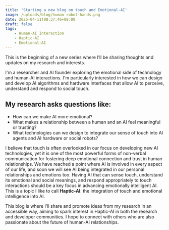 ```yaml
---
title: 'Starting a new blog on touch and Emotional-AI'
image: /uploads/blog/human-robot-hands.png
date: 2025-04-11T08:37:46+08:00
draft: false
tags: 
    - Human-AI Interaction
    - Haptic-AI
    - Emotional-AI
---
```


This is the beginning of a new series where I’ll be sharing thoughts and updates on my research and interests. 

I'm a researcher and AI founder exploring the emotional side of technology and human-AI interactions. I'm particularly interested in how we can design and develop AI algorithms and hardware interfaces that allow AI to perceive, understand and respond to social touch. 

## My research asks questions like:

- How can we make AI more emotional?
- What makes a relationship between a human and an AI feel meaningful or trusting?
- What technologies can we design to integrate our sense of touch into AI agents and AI hardware or social robots?

I believe that touch is often overlooked in our focus on developing new AI technologies, yet it is one of the most powerful forms of non-verbal communication for fostering deep emotional connection and trust in human relationships. We have reached a point where AI is involved in every aspect of our life, and soon we will see AI being integrated in our personal relationships and emotions too. Having AI that can sense touch, understand its emotional and social meanings, and respond appropriately to touch interactions should be a key focus in advancing emotionally intelligent AI. This is a topic I like to call **Haptic-AI**: the integration of touch and emotional intelligence into AI.

This blog is where I'll share and promote ideas from my research in an accessible way, aiming to spark interest in Haptic-AI in both the research and developer communities. I hope to connect with others who are also passionate about the future of human-AI relationships.
